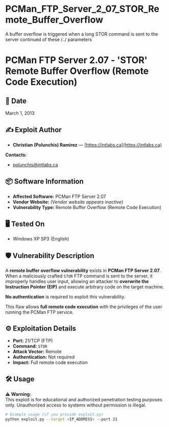 # PCMan_FTP_Server_2_07_STOR_Remote_Buffer_Overflow
A buffer overflow is triggered when a long STOR command is sent to the server continued of these  /../ parameters 
# PCMan FTP Server 2.07 - 'STOR' Remote Buffer Overflow (Remote Code Execution)

## 📅 Date
March 1, 2013

## ✍️ Exploit Author
- **Christian (Polunchis) Ramirez** — [https://intlabs.ca](https://intlabs.ca)

**Contacts:**  
- polunchis@intlabs.ca  


## 📦 Software Information
- **Affected Software:** PCMan FTP Server 2.07
- **Vendor Website:** *(Vendor website appears inactive)*
- **Vulnerability Type:** Remote Buffer Overflow (Remote Code Execution)

## 🖥️ Tested On
- Windows XP SP3 (English)

## 🛡️ Vulnerability Description
A **remote buffer overflow vulnerability** exists in **PCMan FTP Server 2.07**.  
When a maliciously crafted `STOR` FTP command is sent to the server, it improperly handles user input, allowing an attacker to **overwrite the Instruction Pointer (EIP)** and execute arbitrary code on the target machine.

**No authentication** is required to exploit this vulnerability.

This flaw allows **full remote code execution** with the privileges of the user running the PCMan FTP service.

## ⚙️ Exploitation Details
- **Port:** 21/TCP (FTP)
- **Command:** `STOR`
- **Attack Vector:** Remote
- **Authentication:** Not required
- **Impact:** Full remote code execution

## 🛠️ Usage
⚠️ **Warning:**  
This exploit is for educational and authorized penetration testing purposes only. Unauthorized access to systems without permission is illegal.

```bash
# Example usage (if you provide exploit.py)
python exploit.py --target <IP_ADDRESS> --port 21
